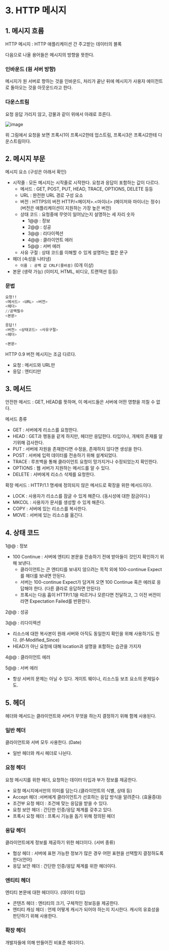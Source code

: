 # 3. HTTP 메시지

## 1. 메시지 흐름

HTTP 메시지 : HTTP 애플리케이션 간 주고받는 데이터의 블록

다음으로 나올 용어들은 메시지의 방향을 뜻한다.

### 인바운드 (원 서버 방향)

메시지가 원 서버로 향하는 것을 인바운드, 
처리가 끝난 뒤에 메시지가 사용자 에이전트로 돌아오는 것을 아웃운드라고 한다.

### 다운스트림

요청 응답 가리지 않고, 강물과 같이 위에서 아래로 흐른다.

![image](https://github.com/Deep-Dive-Study/http-perfect-guide/assets/85796588/ddd52c25-36c6-4b3b-b274-135f11c9c74b)

위 그림에서 요청을 보면 프록시1이 프록시2한테 업스트림,  프록시3은 프록시2한테 다운스트림이다.

## 2. 메시지 부문

메시지 요소 (구성은 아래서 확인)

- 시작줄 : 모든 메시지는 시작줄로 시작한다. 요청과 응답이 포함하는 값이 다르다.
    - 메서드 : GET, POST, PUT, HEAD, TRACE, OPTIONS, DELETE 등등
    - URL : 완전한 URL 경로 구성 요소
    - 버전 : HTTPS의 버전 HTTP/<메이저>.<마이너> (메이저와 마이너는 정수) (버전은 애플리케이션이 지원하는 가장 높은 버전)
    - 상태 코드 : 요청중에 무엇이 일어났는지 설명하는 세 자리 숫자
        - 1@@ : 정보
        - 2@@ : 성공
        - 3@@ : 리다이렉션
        - 4@@ : 클라이언트 에러
        - 5@@ : 서버 에러
    - 사유 구절 : 상태 코드를 이해할 수 있게 설명하는 짧은 문구
- 헤더 (속성을 나타냄)
    - `이름 : 공백 값 CRLF(줄바꿈)` (0개 이상)
- 본문 (생략 가능) (이미지, HTML, 비디오, 트랜잭션 등등)

### 문법

```sql
요청!!
<메서드> <URL> <버전>
<헤더>
//공백필수
<본문>

응답!!
<버전> <상태코드> <사유구절>
<헤더>

<본문>
```

HTTP 0.9 버전 메시지는 조금 다르다.

- 요청 : 메서드와 URL만
- 응답 : 엔티티만

## 3. 메서드

안전한 메서드 : GET, HEAD를 뜻하며, 이 메서드들은 서버에 어떤 영향을 끼칠 수 없다.

메서드 종류

- GET : 서버에게 리소스를 요청한다.
- HEAD : GET과 행동을 같게 하지만, 헤더만 응답한다. 타입이나, 개체의 존재를 알기위해 검사한다.
- PUT : 서버에 자원을 존재한다면 수정을, 존재하지 않다면 생성을 한다.
- POST : 서버에 입력 데이터를 전송하기 위해 설계되었다.
- TRACE : 루프백을 통해 클라이언트 요청이 망가지거나 수정되었는지 확인한다.
- OPTIONS : 웹 서버가 지원하는 메서드를 알 수 있다.
- DELETE : 서버에게 리소스 삭제를 요청한다.

확장 메서드 : HTTP/1.1 명세에 정의되지 않은 메서드로 확장을 위한 메서드이다.

- LOCK : 사용자가 리소스를 잠글 수 있게 해준다. (동시성에 대한 잠금이다.)
- MKCOL : 사용자가 문서를 생성할 수 있게 해준다.
- COPY : 서버에 있는 리소스를 복사한다.
- MOVE : 서버에 있는 리소스를 옮긴다.

## 4. 상태 코드

1@@ : 정보

- 100 Continue : 서버에 엔티티 본문을 전송하기 전에 받아들이 것인지 확인하기 위해 보낸다.
    - 클라이언트는 큰 엔티티를 보내지 않으려는 목적 외에 100-continue Expect를 헤더를 보내면 안된다.
    - 서버는 100-continue Expect가 담겨져 오면 100 Continue 혹은 에러로 응답해야 한다. (다른 클라로 응답하면 안된다)
    - 프록시는 다음 홉이 HTTP/1.1을 따르거나 모른다면 전달하고, 그 이전 버전이라면 Expectation Failed를 반환한다.

2@@ : 성공

3@@ : 리다이렉션

- 리소스에 대한 복사본이 원래 서버와 아직도 동일한지 확인을 위해 사용하기도 한다. (If-Modified_Since)
- HEAD가 아닌 요청에 대해 location과 설명을 포함하는 습관을 가지자

4@@ : 클라이언트 에러

5@@ : 서버 에러

- 항상 서버의 문제는 아닐 수 있다. 게이트 웨이나, 리소스등 보조 요소의 문제일수도.

## 5. 헤더

헤더와 메서드는 클라이언트와 서버가 무엇을 하는지 결정하기 위해 함께 사용된다.

### 일반 헤더

클라이언트와 서버 모두 사용한다. (Date)

- 일반 헤더와 캐시 헤더로 나뉜다.

### 요청 헤더

요청 메시지를 위한 헤더, 요청하는 데이터 타입과 부가 정보를 제공한다.

- 요청 메시지에서만의 의미를 담는다.(클라이언트의 식별, 상태 등)
- Accept 헤더 :서버에게 클라이언트가 선호하는 응답 방식을 알려준다. (효율증대)
- 조건부 요청 헤더 : 조건에 맞는 응답을 받을 수 있다.
- 요청 보안 헤더 : 간단한 인증/응답 체계를 갖추고 있다.
- 프록시 요청 헤더 : 프록시 기능을 돕기 위해 정의된 헤더

### 응답 헤더

클라이언트에게 정보를 제공하기 위한 헤더이다. (서버 종류)

- 협상 헤더 : 서버에 표현 가능한 정보가 많은 경우 어떤 표현을 선택할지 결정하도록 한다(언어)
- 응답 보안 헤더 : 간단한 인증/응답 체계를 위한 헤더이다.

### 엔티티 헤더

엔티티 본문에 대한 헤더이다. (데이터 타입)

- 콘텐츠 헤더 : 엔티티의 크기, 구체적인 정보등을 제공한다.
- 엔티티 캐싱 헤더 : 언제 어떻게 캐시가 되어야 하는지 지시한다. 캐시의 유효성을 판단하기 위해 사용한다.

### 확장 헤더

개발자들에 의해 만들어진 비표준 헤더이다.
